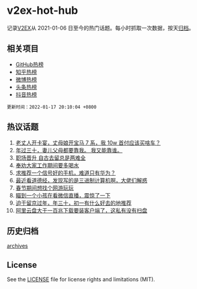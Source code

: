 # v2ex-hot-hub

 记录[V2EX](https://www.v2ex.com/)从 2021-01-06 日至今的热门话题。每小时抓取一次数据，按天[归档](archives)。
 
 ## 相关项目

- [GitHub热榜](https://github.com/snaildev/github-hot-hub)
- [知乎热榜](https://github.com/snaildev/zhihu-hot-hub)
- [微博热榜](https://github.com/snaildev/weibo-hot-hub)
- [头条热榜](https://github.com/snaildev/toutiao-hot-hub)
- [抖音热榜](https://github.com/snaildev/douyin-hot-hub)


 `更新时间：2022-01-17 20:10:04 +0800`

## 热议话题

1. [老丈人开卡宴，丈母娘开宝马 7 系，我 10w 首付应该买啥车？](https://www.v2ex.com/t/828771)
1. [年过三十，妻儿父母都要靠我。 我又能靠谁。](https://www.v2ex.com/t/828680)
1. [职场晋升 自古去留总是两难全](https://www.v2ex.com/t/828670)
1. [奉劝大家工作期间要多喝水](https://www.v2ex.com/t/828645)
1. [求推荐一个信号好的手机，难道只有华为？](https://www.v2ex.com/t/828613)
1. [最近看道德经，发现写的是三进制计算机啊，大佬们解惑](https://www.v2ex.com/t/828650)
1. [春节期间想找个网游玩玩](https://www.v2ex.com/t/828767)
1. [瞄到一个小孩在看微信直播，震惊了一下](https://www.v2ex.com/t/828618)
1. [迫于留京过年，年三十，初一有什么好去的地推荐](https://www.v2ex.com/t/828715)
1. [阿里云盘大于一百兆下载要装客户端了，这私有没有扫盘](https://www.v2ex.com/t/828605)

## 历史归档

[archives](archives)

## License

See the [LICENSE](LICENSE) file for license rights and limitations (MIT).
